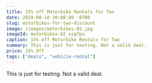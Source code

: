 ```yaml
---
title: 15% off Motorbike Rentals for Two
date: 2019-08-10 20:08:08 -0700
slug: motorbikes-for-two-discount
image: /images/motorbikes-02.jpg
imageId: motorbikes-02_ozg7pu
caption: 15% off Motorbike Rentals for Two
summary: This is just for testing. Not a valid deal.
price: 15% Off
tags: ["deals", "vehicle-rental"]
---
```

This is just for testing. Not a valid deal.
